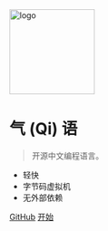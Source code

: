 <!-- _coverpage.md -->

<img src="assets/images/qi-logo.svg" alt="logo" width="150"/>

# 气 (Qi) 语

> 开源中文编程语言。

* 轻快
* 字节码虚拟机
* 无外部依赖

[GitHub](https://github.com/anonymousaaardvark/qi/)
[开始](zh-cn/quick_start.md)

